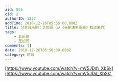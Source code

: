 ```yaml
---
aid: 865
cid: 2
authorID: 1227
addTime: 2018-12-26T05:56:00.000Z
title: 分享音乐剧：芝加哥（从《天朝渣男图鉴》找过来的）
tags:
    - 音乐剧
    - 芝加哥
comments: []
date: 2018-12-26T05:56:00.000Z
category: 时政
---
```


[https://www.youtube.com/watch?v=mV5JDd\_XbSk](https://www.youtube.com/watch?v=mV5JDd_XbSk)
